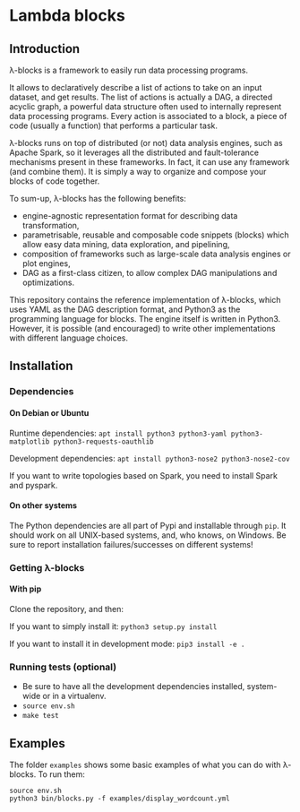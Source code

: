 # Lambda blocks

## Introduction

λ-blocks is a framework to easily run data processing programs.

It allows to declaratively describe a list of actions to take on an
input dataset, and get results. The list of actions is actually a DAG,
a directed acyclic graph, a powerful data structure often used to
internally represent data processing programs. Every action is
associated to a block, a piece of code (usually a function) that
performs a particular task.

λ-blocks runs on top of distributed (or not) data analysis engines,
such as Apache Spark, so it leverages all the distributed and
fault-tolerance mechanisms present in these frameworks. In fact, it
can use any framework (and combine them). It is simply a way to
organize and compose your blocks of code together.

To sum-up, λ-blocks has the following benefits:

* engine-agnostic representation format for describing data
  transformation,
* parametrisable, reusable and composable code snippets (blocks) which
  allow easy data mining, data exploration, and pipelining,
* composition of frameworks such as large-scale data analysis engines
  or plot engines,
* DAG as a first-class citizen, to allow complex DAG manipulations and
  optimizations.

This repository contains the reference implementation of λ-blocks,
which uses YAML as the DAG description format, and Python3 as the
programming language for blocks. The engine itself is written in
Python3. However, it is possible (and encouraged) to write other
implementations with different language choices.

## Installation

### Dependencies

#### On Debian or Ubuntu

Runtime dependencies:
`apt install python3 python3-yaml python3-matplotlib python3-requests-oauthlib`

Development dependencies:
`apt install python3-nose2 python3-nose2-cov`

If you want to write topologies based on Spark, you need to install
Spark and pyspark.

#### On other systems

The Python dependencies are all part of Pypi and installable through
`pip`. It should work on all UNIX-based systems, and, who knows, on
Windows. Be sure to report installation failures/successes on
different systems!

### Getting λ-blocks

#### With pip

Clone the repository, and then:

If you want to simply install it:
`python3 setup.py install`

If you want to install it in development mode:
`pip3 install -e .`

### Running tests (optional)

* Be sure to have all the development dependencies installed,
  system-wide or in a virtualenv.
* `source env.sh`
* `make test`

## Examples

The folder `examples` shows some basic examples of what you can do
with λ-blocks. To run them:

```
source env.sh
python3 bin/blocks.py -f examples/display_wordcount.yml
```
